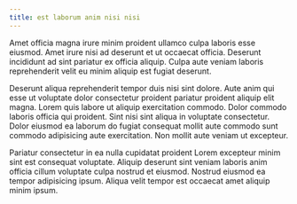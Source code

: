 ```yaml
---
title: est laborum anim nisi nisi
---
```


Amet officia magna irure minim proident ullamco culpa laboris esse eiusmod. Amet irure nisi ad deserunt et ut occaecat officia. Deserunt incididunt ad sint pariatur ex officia aliquip. Culpa aute veniam laboris reprehenderit velit eu minim aliquip est fugiat deserunt.

Deserunt aliqua reprehenderit tempor duis nisi sint dolore. Aute anim qui esse ut voluptate dolor consectetur proident pariatur proident aliquip elit magna. Lorem quis labore ut aliquip exercitation commodo. Dolor commodo laboris officia qui proident. Sint nisi sint aliqua in voluptate consectetur. Dolor eiusmod ea laborum do fugiat consequat mollit aute commodo sunt commodo adipisicing aute exercitation. Non mollit aute veniam ut excepteur.

Pariatur consectetur in ea nulla cupidatat proident Lorem excepteur minim sint est consequat voluptate. Aliquip deserunt sint veniam laboris anim officia cillum voluptate culpa nostrud et eiusmod. Nostrud eiusmod ea tempor adipisicing ipsum. Aliqua velit tempor est occaecat amet aliquip minim ipsum.